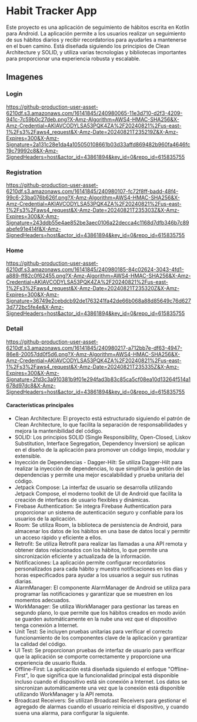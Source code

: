 # Habit Tracker App
Este proyecto es una aplicación de seguimiento de hábitos escrita en Kotlin para Android. La aplicación permite a los usuarios realizar un seguimiento de sus hábitos diarios y recibir recordatorios para ayudarles a mantenerse en el buen camino. Está diseñada siguiendo los principios de Clean Architecture y SOLID, y utiliza varias tecnologías y bibliotecas importantes para proporcionar una experiencia robusta y escalable.


## Imagenes

### Login
https://github-production-user-asset-6210df.s3.amazonaws.com/16141845/240980065-11e3d710-d2f3-4209-941c-7c59b0c27deb.png?X-Amz-Algorithm=AWS4-HMAC-SHA256&X-Amz-Credential=AKIAVCODYLSA53PQK4ZA%2F20240821%2Fus-east-1%2Fs3%2Faws4_request&X-Amz-Date=20240821T235219Z&X-Amz-Expires=300&X-Amz-Signature=2a131c28e1da4a105050108661b03d33affd869482b960fa4646fc19c79992c8&X-Amz-SignedHeaders=host&actor_id=43861894&key_id=0&repo_id=615835755

### Registration
https://github-production-user-asset-6210df.s3.amazonaws.com/16141845/240980107-fc72f8ff-badd-48f4-99c6-23ba076b626f.png?X-Amz-Algorithm=AWS4-HMAC-SHA256&X-Amz-Credential=AKIAVCODYLSA53PQK4ZA%2F20240821%2Fus-east-1%2Fs3%2Faws4_request&X-Amz-Date=20240821T235303Z&X-Amz-Expires=300&X-Amz-Signature=243ddb55e4ae852be3aec0106a22decca4c1168d7dfb346b7c89abefe91e414f&X-Amz-SignedHeaders=host&actor_id=43861894&key_id=0&repo_id=615835755

### Home
https://github-production-user-asset-6210df.s3.amazonaws.com/16141845/240980185-84c02624-3043-4fd1-a889-ff82c0f62455.png?X-Amz-Algorithm=AWS4-HMAC-SHA256&X-Amz-Credential=AKIAVCODYLSA53PQK4ZA%2F20240821%2Fus-east-1%2Fs3%2Faws4_request&X-Amz-Date=20240821T235320Z&X-Amz-Expires=300&X-Amz-Signature=36749e2cebdcb92de1763241fa42de66b068a88d85649c76d6273d772bc5fe4e&X-Amz-SignedHeaders=host&actor_id=43861894&key_id=0&repo_id=615835755

### Detail
https://github-production-user-asset-6210df.s3.amazonaws.com/16141845/240980217-a712bb7e-df63-4947-86e8-20057dd0f5d6.png?X-Amz-Algorithm=AWS4-HMAC-SHA256&X-Amz-Credential=AKIAVCODYLSA53PQK4ZA%2F20240821%2Fus-east-1%2Fs3%2Faws4_request&X-Amz-Date=20240821T235335Z&X-Amz-Expires=300&X-Amz-Signature=2fd3c3a910381b9f01e294fad3b83c85ca5cf08ea10d13264f514a1678d97dc8&X-Amz-SignedHeaders=host&actor_id=43861894&key_id=0&repo_id=615835755

#### Características principales

* Clean Architecture: El proyecto está estructurado siguiendo el patrón de Clean Architecture, lo que facilita la separación de responsabilidades y mejora la mantenibilidad del código.
* SOLID: Los principios SOLID (Single Responsibility, Open-Closed, Liskov Substitution, Interface Segregation, Dependency Inversion) se aplican en el diseño de la aplicación para promover un código limpio, modular y extensible.
* Inyección de Dependencias - Dagger-Hilt: Se utiliza Dagger-Hilt para realizar la inyección de dependencias, lo que simplifica la gestión de las dependencias y permite una mejor escalabilidad y prueba unitaria del código.
* Jetpack Compose: La interfaz de usuario se desarrolla utilizando Jetpack Compose, el moderno toolkit de UI de Android que facilita la creación de interfaces de usuario flexibles y dinámicas.
* Firebase Authentication: Se integra Firebase Authentication para proporcionar un sistema de autenticación seguro y confiable para los usuarios de la aplicación.
* Room: Se utiliza Room, la biblioteca de persistencia de Android, para almacenar los datos de los hábitos en una base de datos local y permitir un acceso rápido y eficiente a ellos.
* Retrofit: Se utiliza Retrofit para realizar las llamadas a una API remota y obtener datos relacionados con los hábitos, lo que permite una sincronización eficiente y actualizada de la información.
* Notificaciones: La aplicación permite configurar recordatorios personalizados para cada hábito y muestra notificaciones en los días y horas especificados para ayudar a los usuarios a seguir sus rutinas diarias.
* AlarmManager: El componente AlarmManager de Android se utiliza para programar las notificaciones y garantizar que se muestren en los momentos adecuados.
* WorkManager: Se utiliza WorkManager para gestionar las tareas en segundo plano, lo que permite que los hábitos creados en modo avión se guarden automáticamente en la nube una vez que el dispositivo tenga conexión a Internet.
* Unit Test: Se incluyen pruebas unitarias para verificar el correcto funcionamiento de los componentes clave de la aplicación y garantizar la calidad del código.
* UI Test: Se proporcionan pruebas de interfaz de usuario para verificar que la aplicación se comporte correctamente y proporcione una experiencia de usuario fluida.
* Offline-First: La aplicación está diseñada siguiendo el enfoque "Offline-First", lo que significa que la funcionalidad principal está disponible incluso cuando el dispositivo está sin conexión a Internet. Los datos se sincronizan automáticamente una vez que la conexión está disponible utilizando WorkManager y la API remota.
* Broadcast Receivers: Se utilizan Broadcast Receivers para gestionar el agregado de alarmas cuando el usuario reinicia el dispositivo, y cuando suena una alarma, para configurar la siguiente.